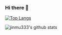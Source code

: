 ### Hi there 👋

[![Top Langs](https://github-readme-stats.vercel.app/api/top-langs/?username=jinmu333)](https://github.com/jinmu333/github-readme-stats)

![jinmu333's github stats](https://github-readme-stats.vercel.app/api?username=jinmu333&show_icons=true&theme=onedark)


<!--
**jinmu333/jinmu333** is a ✨ _special_ ✨ repository because its `README.md` (this file) appears on your GitHub profile.

Here are some ideas to get you started:

- 🔭 I’m currently working on ...
- 🌱 I’m currently learning ...
- 👯 I’m looking to collaborate on ...
- 🤔 I’m looking for help with ...
- 💬 Ask me about ...
- 📫 How to reach me: ...
- 😄 Pronouns: ...
- ⚡ Fun fact: ...
-->
